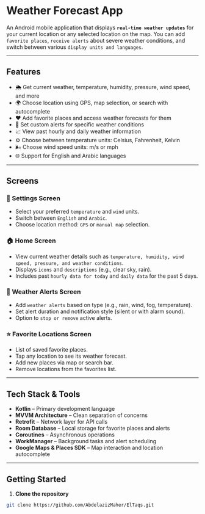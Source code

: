 # Weather Forecast App

An Android mobile application that displays **`real-time weather updates`** for your current location or any selected location on the map. You can add `favorite places`, `receive alerts` about severe weather conditions, and switch between various `display units and languages`.

---

## Features

- 🌦 Get current weather, temperature, humidity, pressure, wind speed, and more
- 🌍 Choose location using GPS, map selection, or search with autocomplete
- ❤️ Add favorite places and access weather forecasts for them
- 🔔 Set custom alerts for specific weather conditions
- 📈 View past hourly and daily weather information
- ⚙️ Choose between temperature units: Celsius, Fahrenheit, Kelvin
- 🌬 Choose wind speed units: m/s or mph
- 🌐 Support for English and Arabic languages

---

## Screens

### 🔧 Settings Screen
- Select your preferred `temperature` and `wind` units.
- Switch between `English` and `Arabic`.
- Choose location method: `GPS` or `manual map` selection.

### 🏠 Home Screen
- View current weather details such as `temperature, humidity, wind speed, pressure, and weather conditions`.
- Displays `icons` and `descriptions` (e.g., clear sky, rain).
- Includes past `hourly data for today` and `daily data` for the past 5 days.

### 🚨 Weather Alerts Screen
- Add `weather alerts` based on type (e.g., rain, wind, fog, temperature).
- Set alert duration and notification style (silent or with alarm sound).
- Option to `stop or remove` active alerts.

### ⭐ Favorite Locations Screen
- List of saved favorite places.
- Tap any location to see its weather forecast.
- Add new places via map or search bar.
- Remove locations from the favorites list.

---

## Tech Stack & Tools

- **Kotlin** – Primary development language
- **MVVM Architecture** – Clean separation of concerns
- **Retrofit** – Network layer for API calls
- **Room Database** – Local storage for favorite places and alerts
- **Coroutines** – Asynchronous operations
- **WorkManager** – Background tasks and alert scheduling
- **Google Maps & Places SDK** – Map interaction and location autocomplete

---

## Getting Started

1. **Clone the repository**
```bash
git clone https://github.com/AbdelazizMaher/ElTaqs.git
